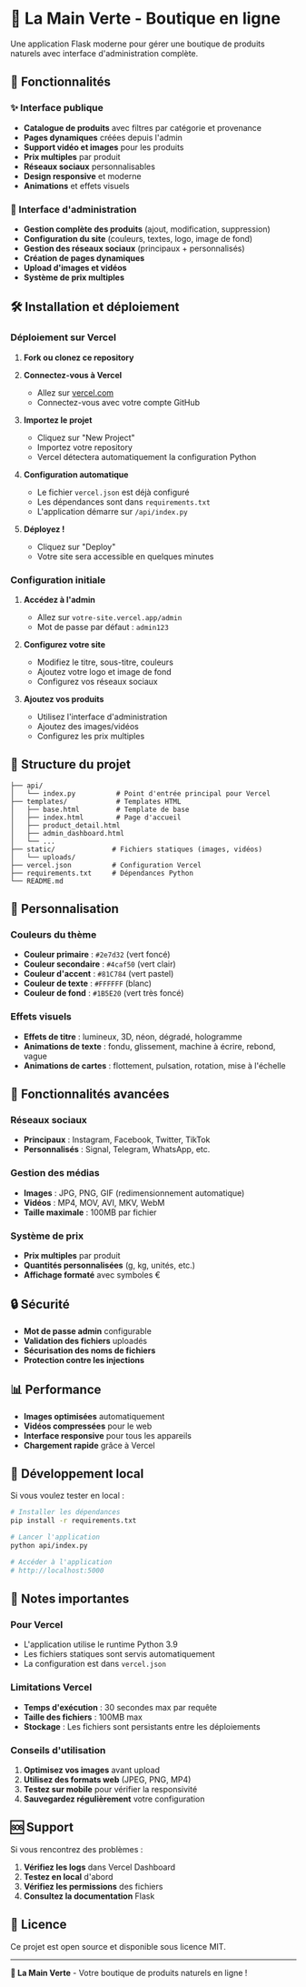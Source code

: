 # 🌿 La Main Verte - Boutique en ligne

Une application Flask moderne pour gérer une boutique de produits naturels avec interface d'administration complète.

## 🚀 Fonctionnalités

### ✨ Interface publique
- **Catalogue de produits** avec filtres par catégorie et provenance
- **Pages dynamiques** créées depuis l'admin
- **Support vidéo et images** pour les produits
- **Prix multiples** par produit
- **Réseaux sociaux** personnalisables
- **Design responsive** et moderne
- **Animations** et effets visuels

### 🔧 Interface d'administration
- **Gestion complète des produits** (ajout, modification, suppression)
- **Configuration du site** (couleurs, textes, logo, image de fond)
- **Gestion des réseaux sociaux** (principaux + personnalisés)
- **Création de pages dynamiques**
- **Upload d'images et vidéos**
- **Système de prix multiples**

## 🛠️ Installation et déploiement

### Déploiement sur Vercel

1. **Fork ou clonez ce repository**

2. **Connectez-vous à Vercel**
   - Allez sur [vercel.com](https://vercel.com)
   - Connectez-vous avec votre compte GitHub

3. **Importez le projet**
   - Cliquez sur "New Project"
   - Importez votre repository
   - Vercel détectera automatiquement la configuration Python

4. **Configuration automatique**
   - Le fichier `vercel.json` est déjà configuré
   - Les dépendances sont dans `requirements.txt`
   - L'application démarre sur `/api/index.py`

5. **Déployez !**
   - Cliquez sur "Deploy"
   - Votre site sera accessible en quelques minutes

### Configuration initiale

1. **Accédez à l'admin**
   - Allez sur `votre-site.vercel.app/admin`
   - Mot de passe par défaut : `admin123`

2. **Configurez votre site**
   - Modifiez le titre, sous-titre, couleurs
   - Ajoutez votre logo et image de fond
   - Configurez vos réseaux sociaux

3. **Ajoutez vos produits**
   - Utilisez l'interface d'administration
   - Ajoutez des images/vidéos
   - Configurez les prix multiples

## 📁 Structure du projet

```
├── api/
│   └── index.py          # Point d'entrée principal pour Vercel
├── templates/            # Templates HTML
│   ├── base.html         # Template de base
│   ├── index.html        # Page d'accueil
│   ├── product_detail.html
│   ├── admin_dashboard.html
│   └── ...
├── static/              # Fichiers statiques (images, vidéos)
│   └── uploads/
├── vercel.json          # Configuration Vercel
├── requirements.txt     # Dépendances Python
└── README.md
```

## 🎨 Personnalisation

### Couleurs du thème
- **Couleur primaire** : `#2e7d32` (vert foncé)
- **Couleur secondaire** : `#4caf50` (vert clair)
- **Couleur d'accent** : `#81C784` (vert pastel)
- **Couleur de texte** : `#FFFFFF` (blanc)
- **Couleur de fond** : `#1B5E20` (vert très foncé)

### Effets visuels
- **Effets de titre** : lumineux, 3D, néon, dégradé, hologramme
- **Animations de texte** : fondu, glissement, machine à écrire, rebond, vague
- **Animations de cartes** : flottement, pulsation, rotation, mise à l'échelle

## 📱 Fonctionnalités avancées

### Réseaux sociaux
- **Principaux** : Instagram, Facebook, Twitter, TikTok
- **Personnalisés** : Signal, Telegram, WhatsApp, etc.

### Gestion des médias
- **Images** : JPG, PNG, GIF (redimensionnement automatique)
- **Vidéos** : MP4, MOV, AVI, MKV, WebM
- **Taille maximale** : 100MB par fichier

### Système de prix
- **Prix multiples** par produit
- **Quantités personnalisées** (g, kg, unités, etc.)
- **Affichage formaté** avec symboles €

## 🔒 Sécurité

- **Mot de passe admin** configurable
- **Validation des fichiers** uploadés
- **Sécurisation des noms de fichiers**
- **Protection contre les injections**

## 📊 Performance

- **Images optimisées** automatiquement
- **Vidéos compressées** pour le web
- **Interface responsive** pour tous les appareils
- **Chargement rapide** grâce à Vercel

## 🚀 Développement local

Si vous voulez tester en local :

```bash
# Installer les dépendances
pip install -r requirements.txt

# Lancer l'application
python api/index.py

# Accéder à l'application
# http://localhost:5000
```

## 📝 Notes importantes

### Pour Vercel
- L'application utilise le runtime Python 3.9
- Les fichiers statiques sont servis automatiquement
- La configuration est dans `vercel.json`

### Limitations Vercel
- **Temps d'exécution** : 30 secondes max par requête
- **Taille des fichiers** : 100MB max
- **Stockage** : Les fichiers sont persistants entre les déploiements

### Conseils d'utilisation
1. **Optimisez vos images** avant upload
2. **Utilisez des formats web** (JPEG, PNG, MP4)
3. **Testez sur mobile** pour vérifier la responsivité
4. **Sauvegardez régulièrement** votre configuration

## 🆘 Support

Si vous rencontrez des problèmes :

1. **Vérifiez les logs** dans Vercel Dashboard
2. **Testez en local** d'abord
3. **Vérifiez les permissions** des fichiers
4. **Consultez la documentation** Flask

## 📄 Licence

Ce projet est open source et disponible sous licence MIT.

---

**🌿 La Main Verte** - Votre boutique de produits naturels en ligne !
